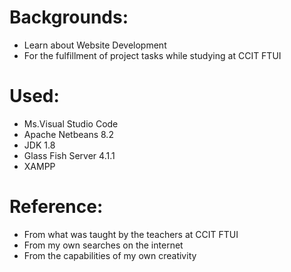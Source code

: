# Backgrounds:
- Learn about Website Development
- For the fulfillment of project tasks while studying at CCIT FTUI

# Used:
- Ms.Visual Studio Code
- Apache Netbeans 8.2
- JDK 1.8
- Glass Fish Server 4.1.1
- XAMPP

# Reference:
- From what was taught by the teachers at CCIT FTUI
- From my own searches on the internet
- From the capabilities of my own creativity
